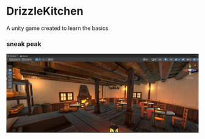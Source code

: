# DrizzleKitchen
A unity game created to learn the basics
### sneak peak
<img src="https://github.com/rghdrizzle/DrizzleKitchen/blob/main/Screenshot%20(121).png">
